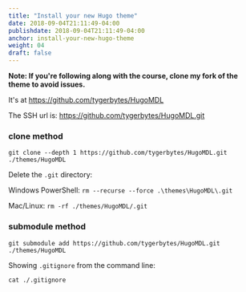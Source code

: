 ```yaml
---
title: "Install your new Hugo theme"
date: 2018-09-04T21:11:49-04:00
publishdate: 2018-09-04T21:11:49-04:00
anchor: install-your-new-hugo-theme
weight: 04
draft: false
---
```


**Note: If you're following along with the course, clone my fork of the theme to avoid issues.**

It's at https://github.com/tygerbytes/HugoMDL

The SSH url is: https://github.com/tygerbytes/HugoMDL.git

### clone method

`git clone --depth 1 https://github.com/tygerbytes/HugoMDL.git ./themes/HugoMDL`

Delete the `.git` directory:

Windows PowerShell: `rm --recurse --force .\themes\HugoMDL\.git`

Mac/Linux: `rm -rf ./themes/HugoMDL/.git`

### submodule method

`git submodule add https://github.com/tygerbytes/HugoMDL.git ./themes/HugoMDL`

Showing `.gitignore` from the command line:

`cat ./.gitignore`
